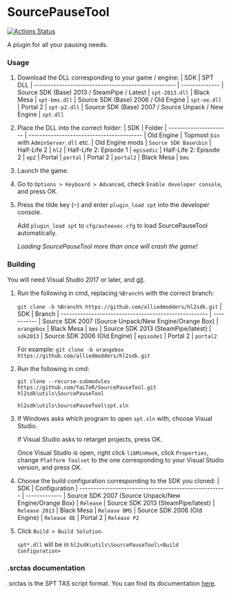# SourcePauseTool
[![Actions Status](https://github.com/YaLTeR/SourcePauseTool/workflows/CI/badge.svg?branch=master)](https://github.com/YaLTeR/SourcePauseTool/actions?query=branch%3Amaster)

A plugin for all your pausing needs.

### Usage
1. Download the DLL corresponding to your game / engine:
    | SDK                                                 | SPT DLL
    | --------------------------------------------------- | --------------
    | Source SDK (Base) 2013 / SteamPipe / Latest         | `spt-2013.dll`
    | Black Mesa                                          | `spt-bms.dll`
    | Source SDK (Base) 2006 / Old Engine                 | `spt-oe.dll`
    | Portal 2                                            | `spt-p2.dll`
    | Source SDK (Base) 2007 / Source Unpack / New Engine | `spt.dll`

2. Place the DLL into the correct folder:
    | SDK                    | Folder
    | ---------------------- | -----------------------------------------
    | Old Engine             | Topmost `bin` with `AdminServer.dll` etc.
    | Old Engine mods        | `Source SDK Base\bin`
    | Half-Life 2            | `hl2`
    | Half-Life 2: Episode 1 | `episodic`
    | Half-Life 2: Episode 2 | `ep2`
    | Portal                 | `portal`
    | Portal 2               | `portal2`
    | Black Mesa             | `bms`

3. Launch the game.
4. Go to `Options > Keyboard > Advanced`, check `Enable developer console`, and press OK.
5. Press the tilde key (<kbd>~</kbd>) and enter `plugin_load spt` into the developer console.

   Add `plugin_load spt` to `cfg/autoexec.cfg` to load SourcePauseTool automatically.

   *Loading SourcePauseTool more than once will crash the game!*

### Building
You will need Visual Studio 2017 or later, and [git](https://git-scm.com).

1. Run the following in cmd, replacing `%Branch%` with the correct branch:

    `git clone -b %Branch% https://github.com/alliedmodders/hl2sdk.git`
    | SDK                                                   | Branch
    | ----------------------------------------------------- | -----------
    | Source SDK 2007 (Source Unpack/New Engine/Orange Box) | `orangebox`
    | Black Mesa                                            | `bms`
    | Source SDK 2013 (SteamPipe/latest)                    | `sdk2013`
    | Source SDK 2006 (Old Engine)                          | `episode1`
    | Portal 2                                              | `portal2`

    For example: `git clone -b orangebox https://github.com/alliedmodders/hl2sdk.git`

2. Run the following in cmd:
    ```
    git clone --recurse-submodules https://github.com/YaLTeR/SourcePauseTool.git hl2sdk\utils\SourcePauseTool
    
    hl2sdk\utils\SourcePauseTool\spt.sln
    ```

3. If Windows asks which program to open `spt.sln` with, choose Visual Studio.

   If Visual Studio asks to retarget projects, press OK.

   Once Visual Studio is open, right click `libMinHook`, click `Properties`, change `Platform Toolset` to the one corresponding to your Visual Studio version, and press OK.

4. Choose the build configuration corresponding to the SDK you cloned:
    | SDK                                                   | Configuration
    | ----------------------------------------------------- | -------------
    | Source SDK 2007 (Source Unpack/New Engine/Orange Box) | `Release`
    | Source SDK 2013 (SteamPipe/latest)                    | `Release 2013`
    | Black Mesa                                            | `Release BMS`
    | Source SDK 2006 (Old Engine)                          | `Release OE`
    | Portal 2                                              | `Release P2`

5. Click `Build > Build Solution`.

   `spt*.dll` will be in `hl2sdk\utils\SourcePauseTool\<Build Configuration>`

### .srctas documentation
.srctas is the SPT TAS script format. You can find its documentation [here](https://docs.google.com/document/d/11iu9kw5Ufa3-QaiR7poJWBwfe1I56wI6fBtDgmWZ8Aw).
